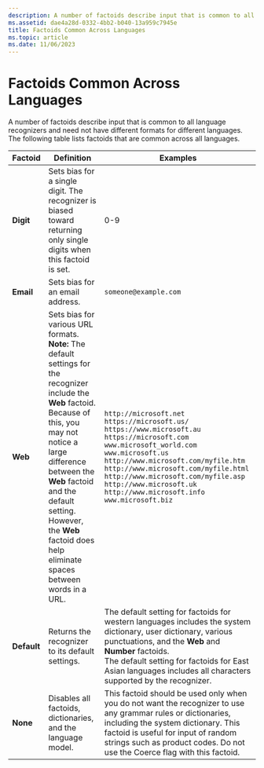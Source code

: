 ```yaml
---
description: A number of factoids describe input that is common to all language recognizers and need not have different formats for different languages. The following table lists factoids that are common across all languages.
ms.assetid: dae4a28d-0332-4bb2-b040-13a959c7945e
title: Factoids Common Across Languages
ms.topic: article
ms.date: 11/06/2023
---
```


# Factoids Common Across Languages

A number of factoids describe input that is common to all language recognizers and need not have different formats for different languages. The following table lists factoids that are common across all languages.

| Factoid | Definition | Examples |
|---------|------------|----------|
| **Digit** | Sets bias for a single digit. The recognizer is biased toward returning only single digits when this factoid is set.<br /> | 0-9<br /> |
| **Email** | Sets bias for an email address.<br /> | `someone@example.com`<br /> |
| **Web** | Sets bias for various URL formats.<br> **Note:** The default settings for the recognizer include the **Web** factoid. Because of this, you may not notice a large difference between the **Web** factoid and the default setting. However, the **Web** factoid does help eliminate spaces between words in a URL.<br> | `http://microsoft.net`<br> `https://microsoft.us/`<br> `https://www.microsoft.au`<br> `https://microsoft.com`<br> `www.microsoft_world.com`<br> `www.microsoft.us`<br> `http://www.microsoft.com/myfile.htm`<br> `http://www.microsoft.com/myfile.html`<br> `http://www.microsoft.com/myfile.asp`<br> `http://www.microsoft.uk`<br> `http://www.microsoft.info`<br> `www.microsoft.biz`<br> |
| **Default** | Returns the recognizer to its default settings.<br /> | The default setting for factoids for western languages includes the system dictionary, user dictionary, various punctuations, and the **Web** and **Number** factoids.<br /> The default setting for factoids for East Asian languages includes all characters supported by the recognizer.<br /> |
| **None** | Disables all factoids, dictionaries, and the language model.<br /> | This factoid should be used only when you do not want the recognizer to use any grammar rules or dictionaries, including the system dictionary. This factoid is useful for input of random strings such as product codes. Do not use the Coerce flag with this factoid.<br /> |
